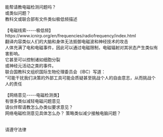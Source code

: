 <br>
<br>
<br>
<br>
能帮请教电磁检测问题吗？<br>
或类似问题？<br>
教科文或联合部有文件类似极低频描述<br>
<br>
【电磁线索-----极低频】<br>
https://www.icnirp.org/en/frequencies/radiofrequency/index.html<br>
翻译内容类似人们的大脑和身体无法抵御电磁波和神经技术的攻击<br>
人体充满了电和电磁事件，因此可以通过电磁限制，电磁辐射对其状态产生类似有害影响。<br>
它甚至可以控制诸如细胞分裂<br>
或神经元活动之类的事件。<br>
联合国教科文组织国际生物伦理委员会（IBC）写道：<br>
“可能干扰我们决策的外部工具可能会质疑甚至挑战个人的自由意志，从而挑战个人的责任<br>
<br>
【网络意见-----电磁检测类】<br>
有很多类似减轻电磁问题意见<br>
请伙伴帮请教怎么办类似要求意见？<br>
网络电磁检测意见具体怎么办？
策略类似减少接触电脑问题？
<br>
<br>
<br>
请遵守法律<br>
<br>
<br>
<br>
<br>
<br>
<br>
<br>
<br>
<br>
<br>

